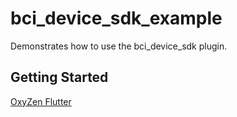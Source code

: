 # bci_device_sdk_example

Demonstrates how to use the bci_device_sdk plugin.

## Getting Started

[OxyZen Flutter](https://www.brainco-hz.com/docs/oxyzen-sdk/guide/flutter.html)
